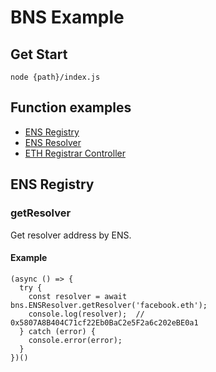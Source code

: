 # BNS Example

## Get Start

```
node {path}/index.js
```

## Function examples

- [ENS Registry](ENS/Registry/index.js)
- [ENS Resolver](ENS/Resolver/index.js)
- [ETH Registrar Controller](ENS/ETHRegistrarController/index.js)

## ENS Registry 

### getResolver
Get resolver address by ENS.

#### Example
```
(async () => {
  try {
    const resolver = await bns.ENSResolver.getResolver('facebook.eth');
    console.log(resolver);  // 0x5807A8B404C71cf22Eb0BaC2e5F2a6c202eBE0a1
  } catch (error) {
    console.error(error);
  }
})()
```
